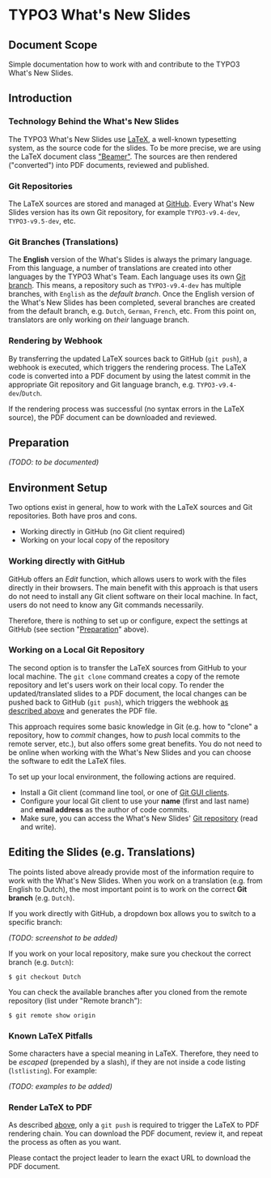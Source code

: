 # TYPO3 What's New Slides

## Document Scope

Simple documentation how to work with and contribute to the TYPO3 What's New Slides.

## Introduction

### Technology Behind the What's New Slides

The TYPO3 What's New Slides use [LaTeX](https://www.latex-project.org/), a well-known typesetting system, as the source code for the slides. To be more precise, we are using the LaTeX document class ["Beamer"](https://bitbucket.org/rivanvx/beamer/wiki/Home). The sources are then rendered ("converted") into PDF documents, reviewed and published.

### Git Repositories

The LaTeX sources are stored and managed at [GitHub](https://github.com/TYPO3-Whats-New/). Every What's New Slides version has its own Git repository, for example `TYPO3-v9.4-dev`, `TYPO3-v9.5-dev`, etc.

### Git Branches (Translations)

The **English** version of the What's Slides is always the primary language. From this language, a number of translations are created into other languages by the TYPO3 What's Team. Each language uses its own [Git branch](https://www.atlassian.com/git/tutorials/using-branches). This means, a repository such as `TYPO3-v9.4-dev` has multiple branches, with `English` as the *default branch*. Once the English version of the What's New Slides has been completed, several branches are created from the default branch, e.g. `Dutch`, `German`, `French`, etc. From this point on, translators are only working on *their* language branch.

### Rendering by Webhook

By transferring the updated LaTeX sources back to GitHub (`git push`), a webhook is executed, which triggers the rendering process. The LaTeX code is converted into a PDF document by using the latest commit in the appropriate Git repository and Git language branch, e.g. `TYPO3-v9.4-dev`/`Dutch`.

If the rendering process was successful (no syntax errors in the LaTeX source), the PDF document can be downloaded and reviewed.

## Preparation

*(TODO: to be documented)*

## Environment Setup

Two options exist in general, how to work with the LaTeX sources and Git repositories. Both have pros and cons.

* Working directly in GitHub (no Git client required)
* Working on your local copy of the repository

### Working directly with GitHub

GitHub offers an _Edit_ function, which allows users to work with the files directly in their browsers. The main benefit with this approach is that users do not need to install any Git client software on their local machine. In fact, users do not need to know any Git commands necessarily.

Therefore, there is nothing to set up or configure, expect the settings at GitHub (see section "[Preparation](#preparation)" above).

### Working on a Local Git Repository

The second option is to transfer the LaTeX sources from GitHub to your local machine. The `git clone` command creates a copy of the remote repository and let's users work on their local copy. To render the updated/translated slides to a PDF document, the local changes can be pushed back to GitHub (`git push`), which triggers the webhook [as described above](#rendering-by-webhook) and generates the PDF file.

This approach requires some basic knowledge in Git (e.g. how to "clone" a repository, how to _commit_ changes, how to _push_ local commits to the remote server, etc.), but also offers some great benefits. You do not need to be online when working with the What's New Slides and you can choose the software to edit the LaTeX files.

To set up your local environment, the following actions are required.

* Install a Git client (command line tool, or one of [Git GUI clients](https://git-scm.com/downloads/guis).
* Configure your local Git client to use your **name** (first and last name) and **email address** as the author of code commits.
* Make sure, you can access the What's New Slides' [Git repository](https://github.com/TYPO3-Whats-New) (read and write).

## Editing the Slides (e.g. Translations)

The points listed above already provide most of the information require to work with the What's New Slides. When you work on a translation (e.g. from English to Dutch), the most important point is to work on the correct **Git branch** (e.g. `Dutch`).

If you work directly with GitHub, a dropdown box allows you to switch to a specific branch:

*(TODO: screenshot to be added)*

If you work on your local repository, make sure you checkout the correct branch (e.g. `Dutch`):

```
$ git checkout Dutch
```

You can check the available branches after you cloned from the remote repository (list under "Remote branch"):

```
$ git remote show origin
```

### Known LaTeX Pitfalls

Some characters have a special meaning in LaTeX. Therefore, they need to be *escaped* (prepended by a slash), if they are not inside a code listing (`lstlisting`). For example:

*(TODO: examples to be added)*

### Render LaTeX to PDF

As described [above](#rendering-by-webhook), only a `git push` is required to trigger the LaTeX to PDF rendering chain. You can download the PDF document, review it, and repeat the process as often as you want.

Please contact the project leader to learn the exact URL to download the PDF document.
